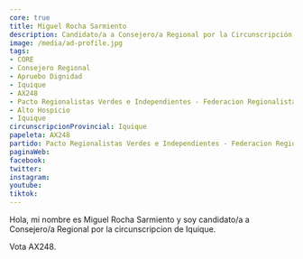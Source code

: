 ```yaml
---
core: true
title: Miguel Rocha Sarmiento
description: Candidato/a a Consejero/a Regional por la Circunscripción de Iquique
image: /media/ad-profile.jpg
tags:
- CORE
- Consejero Regional
- Apruebo Dignidad
- Iquique
- AX248
- Pacto Regionalistas Verdes e Independientes - Federacion Regionalista Verde Social - Independientes
- Alto Hospicio
- Iquique
circunscripcionProvincial: Iquique
papeleta: AX248
partido: Pacto Regionalistas Verdes e Independientes - Federacion Regionalista Verde Social - Independientes
paginaWeb:
facebook:
twitter:
instagram:
youtube:
tiktok:
---
```

Hola, mi nombre es Miguel Rocha Sarmiento y soy candidato/a a Consejero/a Regional por la circunscripcion de Iquique.

Vota AX248.